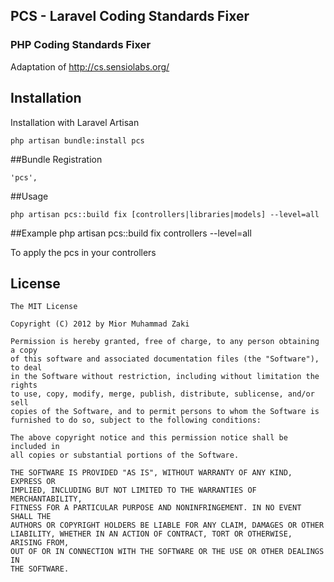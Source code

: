 ## PCS - Laravel Coding Standards Fixer


### PHP Coding Standards Fixer

Adaptation of http://cs.sensiolabs.org/

## Installation

Installation with Laravel Artisan

	php artisan bundle:install pcs

##Bundle Registration

	'pcs',

##Usage

	php artisan pcs::build fix [controllers|libraries|models] --level=all
	
##Example
		php artisan pcs::build fix controllers --level=all
		
To apply the pcs in your controllers


## License

	The MIT License

	Copyright (C) 2012 by Mior Muhammad Zaki  

	Permission is hereby granted, free of charge, to any person obtaining a copy
	of this software and associated documentation files (the "Software"), to deal
	in the Software without restriction, including without limitation the rights
	to use, copy, modify, merge, publish, distribute, sublicense, and/or sell
	copies of the Software, and to permit persons to whom the Software is
	furnished to do so, subject to the following conditions:

	The above copyright notice and this permission notice shall be included in
	all copies or substantial portions of the Software.

	THE SOFTWARE IS PROVIDED "AS IS", WITHOUT WARRANTY OF ANY KIND, EXPRESS OR
	IMPLIED, INCLUDING BUT NOT LIMITED TO THE WARRANTIES OF MERCHANTABILITY,
	FITNESS FOR A PARTICULAR PURPOSE AND NONINFRINGEMENT. IN NO EVENT SHALL THE
	AUTHORS OR COPYRIGHT HOLDERS BE LIABLE FOR ANY CLAIM, DAMAGES OR OTHER
	LIABILITY, WHETHER IN AN ACTION OF CONTRACT, TORT OR OTHERWISE, ARISING FROM,
	OUT OF OR IN CONNECTION WITH THE SOFTWARE OR THE USE OR OTHER DEALINGS IN
	THE SOFTWARE.
